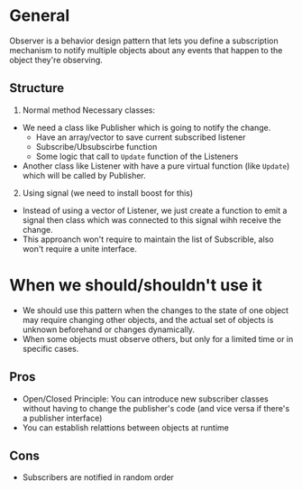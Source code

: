 # General
Observer is a behavior design pattern that lets you define a subscription mechanism to notify multiple objects about any events that happen to the object they're observing.

## Structure
1. Normal method
Necessary classes:
- We need a class like Publisher which is going to notify the change.
    - Have an array/vector to save current subscribed listener
    - Subscribe/Ubsubscirbe function
    - Some logic that call to `Update` function of the Listeners
- Another class like Listener with have a pure virtual function (like `Update`) which will be called by Publisher.

2. Using signal (we need to install boost for this)
- Instead of using a vector of Listener, we just create a function to emit a signal then class which was connected to this signal wihh receive the change.
- This approanch won't require to maintain the list of Subscrible, also won't require a unite interface.

# When we should/shouldn't use it
- We should use this pattern when the changes to the state of one object may require changing other objects, and the actual set of objects is unknown beforehand or changes dynamically.
- When some objects must observe others, but only for a limited time or in specific cases.

## Pros
- Open/Closed Principle: You can introduce new subscriber classes without having to change the publisher's code (and vice versa if there's a publisher interface)
- You can establish relattions between objects at runtime

## Cons
- Subscribers are notified in random order